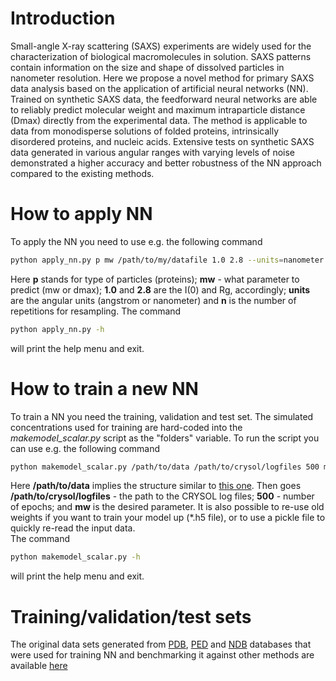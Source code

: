 # Introduction
Small-angle X-ray scattering (SAXS) experiments are widely used for the characterization of biological macromolecules in
solution. SAXS patterns contain information on the size and shape of dissolved particles in nanometer resolution. Here
we propose a novel method for primary SAXS data analysis based on the application of artificial neural networks (NN).
Trained on synthetic SAXS data, the feedforward neural networks are able to reliably predict molecular weight and
maximum intraparticle distance (Dmax) directly from the experimental data. The method is applicable to data from
monodisperse solutions of folded proteins, intrinsically disordered proteins, and nucleic acids. Extensive tests on
synthetic SAXS data generated in various angular ranges with varying levels of noise demonstrated a higher accuracy and
better robustness of the NN approach compared to the existing methods. 

# How to apply NN
To apply the NN you need to use e.g. the following command

```bash
python apply_nn.py p mw /path/to/my/datafile 1.0 2.8 --units=nanometer --n=10000
```
Here **p** stands for type of particles (proteins); **mw** - what parameter to predict (mw or dmax); **1.0** and **2.8** are the I(0) and Rg, accordingly; **units** are the angular units (angstrom or nanometer) and **n** is the number of repetitions for resampling.
The command 
```bash
python apply_nn.py -h
```
will print the help menu and exit.

# How to train a new NN
To train a NN you need the training, validation and test set. The simulated concentrations used for training are hard-coded into the _makemodel_scalar.py_ script as the "folders" variable. To run the script you can use e.g. the following command

```bash
python makemodel_scalar.py /path/to/data /path/to/crysol/logfiles 500 mw 
```
Here **/path/to/data** implies the structure similar to [this one](https://oc.embl.de/index.php/s/fdisAFWzws0nkW9). Then goes **/path/to/crysol/logfiles** - the path to the CRYSOL log files; **500** - number of epochs; and **mw** is the desired parameter. 
It is also possible to re-use old weights if you want to train your model up (*.h5 file), or to use a pickle file to quickly re-read the input data.  
The command 
```bash
python makemodel_scalar.py -h
``` 
will print the help menu and exit.

# Training/validation/test sets
The original data sets generated from [PDB](https://www.rcsb.org/), [PED](https://proteinensemble.org/) and [NDB](http://ndbserver.rutgers.edu/) databases that were used for training NN and benchmarking it against other methods are available [here](https://oc.embl.de/index.php/s/fdisAFWzws0nkW9)

